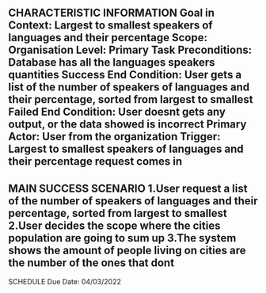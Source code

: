 CHARACTERISTIC INFORMATION
Goal in Context: Largest to smallest speakers of languages and their percentage
Scope: Organisation
Level: Primary Task
Preconditions: Database has all the languages speakers quantities
Success End Condition: User gets a list of the number of speakers of languages and their percentage, sorted from largest to smallest
Failed End Condition: User doesnt gets any output, or the data showed is incorrect
Primary Actor: User from the organization
Trigger: Largest to smallest speakers of languages and their percentage  request comes in
----------------------------------------
MAIN SUCCESS SCENARIO
1.User request a list of the number of speakers of languages and their percentage, sorted from largest to smallest
2.User decides the scope where the cities population are going to sum up
3.The system shows the amount of people living on cities are the number of the ones that dont
---------------------------
SCHEDULE
Due Date: 04/03/2022
